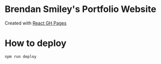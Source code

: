 # Brendan Smiley's Portfolio Website

Created with [React GH Pages](https://github.com/gitname/react-gh-pages)

# How to deploy

`npm run deploy`
